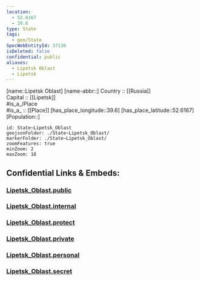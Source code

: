 ```yaml
---
location:
  - 52.6167
  - 39.6
type: State
tags:
  - geo/State
SpocWebEntityId: 37136
isDeleted: false
confidential: public
aliases:
  - Lipetsk Oblast
  - Lipetsk 
---
```

[name::Lipetsk Oblast] 
[name-abbr::] 
Country :: [[Russia]]  
Capital :: [[Lipetsk]]  
#is_a_/Place  
#is_a_ :: [[Place]] 
[has_place_longitude::39.6] 
[has_place_latitude::52.6167] 
[Population::] 



```leaflet
id: State~Lipetsk_Oblast
geojsonFolder: ./State~Lipetsk_Oblast/
markerFolder: ./State~Lipetsk_Oblast/
zoomFeatures: true 
minZoom: 2 
maxZoom: 18
```


## Confidential Links & Embeds: 

### [Lipetsk_Oblast.public](/_public/\Earth\Continent\Europe\Europe~East\Russia\Russia~CentralLipetsk_Oblast.public.md) 

### [Lipetsk_Oblast.internal](/_internal/\Earth\Continent\Europe\Europe~East\Russia\Russia~CentralLipetsk_Oblast.internal.md) 

### [Lipetsk_Oblast.protect](/_protect/\Earth\Continent\Europe\Europe~East\Russia\Russia~CentralLipetsk_Oblast.protect.md) 

### [Lipetsk_Oblast.private](/_private/\Earth\Continent\Europe\Europe~East\Russia\Russia~CentralLipetsk_Oblast.private.md) 

### [Lipetsk_Oblast.personal](/_personal/\Earth\Continent\Europe\Europe~East\Russia\Russia~CentralLipetsk_Oblast.personal.md) 

### [Lipetsk_Oblast.secret](/_secret/\Earth\Continent\Europe\Europe~East\Russia\Russia~CentralLipetsk_Oblast.secret.md)

